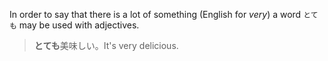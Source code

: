 In order to say that there is a lot of something (English for *very*) a word `とても` may be used with adjectives.
>**とても**美味しい。It's very delicious.